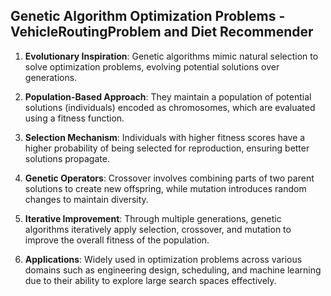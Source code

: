 ## Genetic Algorithm Optimization Problems - VehicleRoutingProblem and Diet Recommender

1. **Evolutionary Inspiration**: Genetic algorithms mimic natural selection to solve optimization problems, evolving potential solutions over generations.

2. **Population-Based Approach**: They maintain a population of potential solutions (individuals) encoded as chromosomes, which are evaluated using a fitness function.

3. **Selection Mechanism**: Individuals with higher fitness scores have a higher probability of being selected for reproduction, ensuring better solutions propagate.

4. **Genetic Operators**: Crossover involves combining parts of two parent solutions to create new offspring, while mutation introduces random changes to maintain diversity.

5. **Iterative Improvement**: Through multiple generations, genetic algorithms iteratively apply selection, crossover, and mutation to improve the overall fitness of the population.

6. **Applications**: Widely used in optimization problems across various domains such as engineering design, scheduling, and machine learning due to their ability to explore large search spaces effectively.
